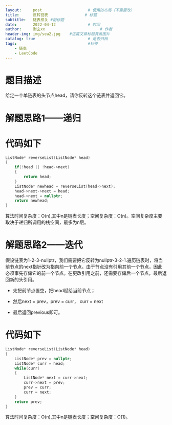 ```yaml
---
layout:     post   				    # 使用的布局（不需要改）
title:      反转链表 				# 标题 
subtitle:   链表相关 #副标题
date:       2022-04-12 				# 时间
author:     谢玄xx 						# 作者
header-img: img/sea2.jpg 	#这篇文章标题背景图片
catalog: true 						# 是否归档
tags:								#标签
    - 链表
    - LeetCode
---
```


# 题目描述

给定一个单链表的头节点head，请你反转这个链表并返回它。

# 解题思路1——递归





# 代码如下

```CPP
ListNode* reverseList(ListNode* head)
{
    if(!head || !head->next)
    {
        return head;
    }
    ListNode* newhead = reverseList(head->next);
    head->next->next = head;
    head->next = nullptr;
    return newhead;
}
```

算法时间复杂度：O(n),其中n是链表长度；空间复杂度：O(n)。空间复杂度主要取决于递归所调用的栈空间，最多为n层。


# 解题思路2——迭代

假设链表为1-2-3-nullptr，我们需要把它反转为nullptr-3-2-1.遍历链表时，将当前节点的next指针改为指向前一个节点。由于节点没有引用其前一个节点，因此必须事先存储它的前一个节点。在更改引用之前，还需要存储后一个节点，最后返回新的头引用。

* 先把前节点置空，把head赋给当前节点；

* 然后next = prev，prev = curr， curr = next

* 最后返回previous即可。


# 代码如下
```CPP
ListNode* reverseList(ListNode* head)
{
    ListNode* prev = nullptr;
    ListNode* curr = head;
    while(curr)
    {
        ListNode* next = curr->next;
        curr->next = prev;
        prev = curr;
        curr = next;
    }
    return prev;
}
```
算法时间复杂度：O(n),其中n是链表长度；空间复杂度：O(1)。
